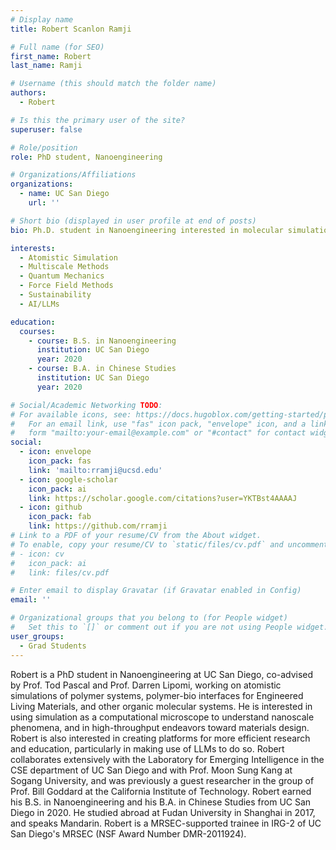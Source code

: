 ```yaml
---
# Display name
title: Robert Scanlon Ramji

# Full name (for SEO)
first_name: Robert
last_name: Ramji

# Username (this should match the folder name)
authors:
  - Robert

# Is this the primary user of the site?
superuser: false

# Role/position
role: PhD student, Nanoengineering 

# Organizations/Affiliations
organizations:
  - name: UC San Diego
    url: ''

# Short bio (displayed in user profile at end of posts)
bio: Ph.D. student in Nanoengineering interested in molecular simulation methods and AI for materials science and education

interests:
  - Atomistic Simulation
  - Multiscale Methods
  - Quantum Mechanics
  - Force Field Methods
  - Sustainability
  - AI/LLMs

education:
  courses:
    - course: B.S. in Nanoengineering 
      institution: UC San Diego
      year: 2020
    - course: B.A. in Chinese Studies 
      institution: UC San Diego
      year: 2020

# Social/Academic Networking TODO:
# For available icons, see: https://docs.hugoblox.com/getting-started/page-builder/#icons
#   For an email link, use "fas" icon pack, "envelope" icon, and a link in the
#   form "mailto:your-email@example.com" or "#contact" for contact widget.
social:
  - icon: envelope
    icon_pack: fas
    link: 'mailto:rramji@ucsd.edu'
  - icon: google-scholar
    icon_pack: ai
    link: https://scholar.google.com/citations?user=YKTBst4AAAAJ
  - icon: github
    icon_pack: fab
    link: https://github.com/rramji
# Link to a PDF of your resume/CV from the About widget.
# To enable, copy your resume/CV to `static/files/cv.pdf` and uncomment the lines below.
# - icon: cv
#   icon_pack: ai
#   link: files/cv.pdf

# Enter email to display Gravatar (if Gravatar enabled in Config)
email: ''

# Organizational groups that you belong to (for People widget)
#   Set this to `[]` or comment out if you are not using People widget.
user_groups:
  - Grad Students
---
```


Robert is a PhD student in Nanoengineering at UC San Diego, co-advised by Prof. Tod Pascal and Prof. Darren Lipomi, working on atomistic simulations of polymer systems, polymer-bio interfaces for Engineered Living Materials, and other organic molecular systems. He is interested in using simulation as a computational microscope to understand nanoscale phenomena, and in high-throughput endeavors toward materials design. Robert is also interested in creating platforms for more efficient research and education, particularly in making use of LLMs to do so. Robert collaborates extensively with the Laboratory for Emerging Intelligence in the CSE department of UC San Diego and with Prof. Moon Sung Kang at Sogang University, and was previously a guest researcher in the group of Prof. Bill Goddard at the California Institute of Technology. Robert earned his B.S. in Nanoengineering and his B.A. in Chinese Studies from UC San Diego in 2020. He studied abroad at Fudan University in Shanghai in 2017, and speaks Mandarin. Robert is a MRSEC-supported trainee in IRG-2 of UC San Diego's MRSEC (NSF Award Number DMR-2011924).
